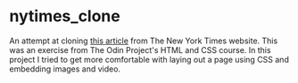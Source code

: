 # nytimes_clone

An attempt at cloning [this article](https://www.nytimes.com/2014/03/18/science/space/detection-of-waves-in-space-buttresses-landmark-theory-of-big-bang.html?_r=0) from The New York Times website. This was an exercise from The Odin Project's HTML and CSS course. In this project I tried to get more comfortable with laying out a page using CSS and embedding images and video.
